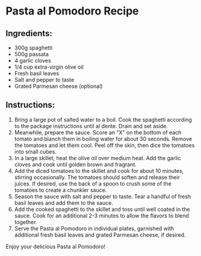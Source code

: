 # Pasta al Pomodoro Recipe

## Ingredients:
- 300g spaghetti
- 500g passata
- 4 garlic cloves
- 1/4 cup extra-virgin olive oil
- Fresh basil leaves
- Salt and pepper to taste
- Grated Parmesan cheese (optional)

## Instructions:
1. Bring a large pot of salted water to a boil. Cook the spaghetti according to the package instructions until al dente. Drain and set aside.
2. Meanwhile, prepare the sauce. Score an "X" on the bottom of each tomato and blanch them in boiling water for about 30 seconds. Remove the tomatoes and let them cool. Peel off the skin, then dice the tomatoes into small cubes.
3. In a large skillet, heat the olive oil over medium heat. Add the garlic cloves and cook until golden brown and fragrant.
4. Add the diced tomatoes to the skillet and cook for about 10 minutes, stirring occasionally. The tomatoes should soften and release their juices. If desired, use the back of a spoon to crush some of the tomatoes to create a chunkier sauce.
5. Season the sauce with salt and pepper to taste. Tear a handful of fresh basil leaves and add them to the sauce.
6. Add the cooked spaghetti to the skillet and toss until well coated in the sauce. Cook for an additional 2-3 minutes to allow the flavors to blend together.
7. Serve the Pasta al Pomodoro in individual plates, garnished with additional fresh basil leaves and grated Parmesan cheese, if desired.

Enjoy your delicious Pasta al Pomodoro!
